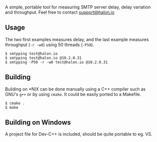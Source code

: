 A simple, portable tool for measuring SMTP server delay, delay variation 
and throughput. Feel free to contact <support@halon.io>

Usage
-----
The two first examples measures delay, and the last example measures
throughput (`-r -w0`) using 50 threads (`-P50`).

```
$ smtpping test@halon.io
$ smtpping test@halon.io @10.2.0.31
$ smtpping -P50 -r -w0 test@halon.io @10.2.0.31
```

Building
--------
Building on *NIX can be done manually using a C++ compiler such as GNU's 
`g++` or by using `cmake`. It could be easily ported to a Makefile.

```
$ cmake .
$ make
```

Building on Windows
-------------------
A project file for Dev-C++ is included, should be quite portable to eg. VS.
